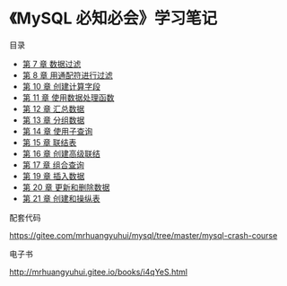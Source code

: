 # 《MySQL 必知必会》学习笔记

目录

- [第 7 章 数据过滤](./ch07.md)
- [第 8 章 用通配符进行过滤](./ch08.md)
- [第 10 章 创建计算字段](./ch10.md)
- [第 11 章 使用数据处理函数](./ch11.md)
- [第 12 章 汇总数据](./ch12.md)
- [第 13 章 分组数据](./ch13.md)
- [第 14 章 使用子查询](./ch14.md)
- [第 15 章 联结表](./ch15.md)
- [第 16 章 创建高级联结](./ch16.md)
- [第 17 章 组合查询](./ch17.md)
- [第 19 章 插入数据](./ch19.md)
- [第 20 章 更新和删除数据](./ch20.md)
- [第 21 章 创建和操纵表](./ch21.md)

配套代码

<https://gitee.com/mrhuangyuhui/mysql/tree/master/mysql-crash-course>

电子书

<http://mrhuangyuhui.gitee.io/books/i4qYeS.html>